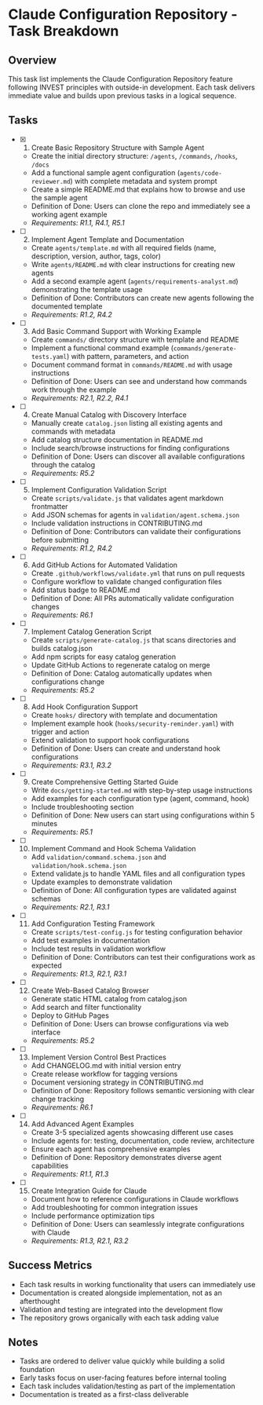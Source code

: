 # Claude Configuration Repository - Task Breakdown

## Overview
This task list implements the Claude Configuration Repository feature following INVEST principles with outside-in development. Each task delivers immediate value and builds upon previous tasks in a logical sequence.

## Tasks

- [x] 1. Create Basic Repository Structure with Sample Agent
   - Create the initial directory structure: `/agents`, `/commands`, `/hooks`, `/docs`
   - Add a functional sample agent configuration (`agents/code-reviewer.md`) with complete metadata and system prompt
   - Create a simple README.md that explains how to browse and use the sample agent
   - Definition of Done: Users can clone the repo and immediately see a working agent example
   - _Requirements: R1.1, R4.1, R5.1_

- [ ] 2. Implement Agent Template and Documentation
   - Create `agents/template.md` with all required fields (name, description, version, author, tags, color)
   - Write `agents/README.md` with clear instructions for creating new agents
   - Add a second example agent (`agents/requirements-analyst.md`) demonstrating the template usage
   - Definition of Done: Contributors can create new agents following the documented template
   - _Requirements: R1.2, R4.2_

- [ ] 3. Add Basic Command Support with Working Example
   - Create `commands/` directory structure with template and README
   - Implement a functional command example (`commands/generate-tests.yaml`) with pattern, parameters, and action
   - Document command format in `commands/README.md` with usage instructions
   - Definition of Done: Users can see and understand how commands work through the example
   - _Requirements: R2.1, R2.2, R4.1_

- [ ] 4. Create Manual Catalog with Discovery Interface
   - Manually create `catalog.json` listing all existing agents and commands with metadata
   - Add catalog structure documentation in README.md
   - Include search/browse instructions for finding configurations
   - Definition of Done: Users can discover all available configurations through the catalog
   - _Requirements: R5.2_

- [ ] 5. Implement Configuration Validation Script
   - Create `scripts/validate.js` that validates agent markdown frontmatter
   - Add JSON schemas for agents in `validation/agent.schema.json`
   - Include validation instructions in CONTRIBUTING.md
   - Definition of Done: Contributors can validate their configurations before submitting
   - _Requirements: R1.2, R4.2_

- [ ] 6. Add GitHub Actions for Automated Validation
   - Create `.github/workflows/validate.yml` that runs on pull requests
   - Configure workflow to validate changed configuration files
   - Add status badge to README.md
   - Definition of Done: All PRs automatically validate configuration changes
   - _Requirements: R6.1_

- [ ] 7. Implement Catalog Generation Script
   - Create `scripts/generate-catalog.js` that scans directories and builds catalog.json
   - Add npm scripts for easy catalog generation
   - Update GitHub Actions to regenerate catalog on merge
   - Definition of Done: Catalog automatically updates when configurations change
   - _Requirements: R5.2_

- [ ] 8. Add Hook Configuration Support
   - Create `hooks/` directory with template and documentation
   - Implement example hook (`hooks/security-reminder.yaml`) with trigger and action
   - Extend validation to support hook configurations
   - Definition of Done: Users can create and understand hook configurations
   - _Requirements: R3.1, R3.2_

- [ ] 9. Create Comprehensive Getting Started Guide
   - Write `docs/getting-started.md` with step-by-step usage instructions
   - Add examples for each configuration type (agent, command, hook)
   - Include troubleshooting section
   - Definition of Done: New users can start using configurations within 5 minutes
   - _Requirements: R5.1_

- [ ] 10. Implement Command and Hook Schema Validation
   - Add `validation/command.schema.json` and `validation/hook.schema.json`
   - Extend validate.js to handle YAML files and all configuration types
   - Update examples to demonstrate validation
   - Definition of Done: All configuration types are validated against schemas
   - _Requirements: R2.1, R3.1_

- [ ] 11. Add Configuration Testing Framework
   - Create `scripts/test-config.js` for testing configuration behavior
   - Add test examples in documentation
   - Include test results in validation workflow
   - Definition of Done: Contributors can test their configurations work as expected
   - _Requirements: R1.3, R2.1, R3.1_

- [ ] 12. Create Web-Based Catalog Browser
   - Generate static HTML catalog from catalog.json
   - Add search and filter functionality
   - Deploy to GitHub Pages
   - Definition of Done: Users can browse configurations via web interface
   - _Requirements: R5.2_

- [ ] 13. Implement Version Control Best Practices
   - Add CHANGELOG.md with initial version entry
   - Create release workflow for tagging versions
   - Document versioning strategy in CONTRIBUTING.md
   - Definition of Done: Repository follows semantic versioning with clear change tracking
   - _Requirements: R6.1_

- [ ] 14. Add Advanced Agent Examples
   - Create 3-5 specialized agents showcasing different use cases
   - Include agents for: testing, documentation, code review, architecture
   - Ensure each agent has comprehensive examples
   - Definition of Done: Repository demonstrates diverse agent capabilities
   - _Requirements: R1.1, R1.3_

- [ ] 15. Create Integration Guide for Claude
   - Document how to reference configurations in Claude workflows
   - Add troubleshooting for common integration issues
   - Include performance optimization tips
   - Definition of Done: Users can seamlessly integrate configurations with Claude
   - _Requirements: R1.3, R2.1, R3.2_

## Success Metrics
- Each task results in working functionality that users can immediately use
- Documentation is created alongside implementation, not as an afterthought
- Validation and testing are integrated into the development flow
- The repository grows organically with each task adding value

## Notes
- Tasks are ordered to deliver value quickly while building a solid foundation
- Early tasks focus on user-facing features before internal tooling
- Each task includes validation/testing as part of the implementation
- Documentation is treated as a first-class deliverable
